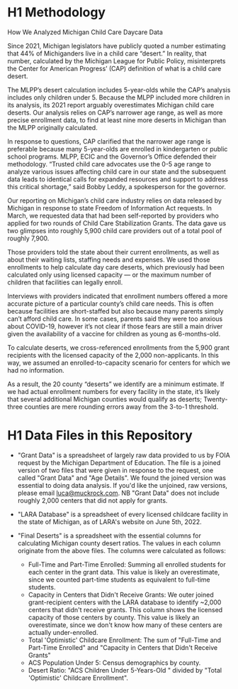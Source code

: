 # H1 Methodology

How We Analyzed Michigan Child Care Daycare Data

Since 2021, Michigan legislators have publicly quoted a number estimating that 44% of Michiganders live in a child care “desert.” In reality, that number, calculated by the Michigan League for Public Policy, misinterprets the Center for American Progress’ (CAP) definition of what is a child care desert. 

The MLPP’s desert calculation includes 5-year-olds while the CAP’s analysis includes only children under 5. Because the MLPP included more children in its analysis, its 2021 report arguably overestimates Michigan child care deserts. Our analysis relies on CAP’s narrower age range, as well as more precise enrollment data, to find at least nine more deserts in Michigan than the MLPP originally calculated. 

In response to questions, CAP clarified that the narrower age range is preferable because many 5-year-olds are enrolled in kindergarten or public school programs. MLPP, ECIC and the Governor’s Office defended their methodology. “Trusted child care advocates use the 0-5 age range to analyze various issues affecting child care in our state and the subsequent data leads to identical calls for expanded resources and support to address this critical shortage,” said Bobby Leddy, a spokesperson for the governor.

Our reporting on Michigan’s child care industry relies on data released by Michigan in response to state Freedom of Information Act requests. In March, we requested data that had been self-reported by providers who applied for two rounds of Child Care Stabilization Grants. The data gave us two glimpses into roughly 5,900 child care providers out of a total pool of roughly 7,900.

Those providers told the state about their current enrollments, as well as about their waiting lists, staffing needs and expenses. We used those enrollments to help calculate day care deserts, which previously had been calculated only using licensed capacity — or the maximum number of children that facilities can legally enroll. 

Interviews with providers indicated that enrollment numbers offered a more accurate picture of a particular county’s child care needs. This is often because facilities are short-staffed but also because many parents simply can’t afford child care. In some cases, parents said they were too anxious about COVID-19, however it’s not clear if those fears are still a main driver given the availability of a vaccine for children as young as 6-months-old.

To calculate deserts, we cross-referenced enrollments from the 5,900 grant recipients with the licensed capacity of the 2,000 non-applicants. In this way, we assumed an enrolled-to-capacity scenario for centers for which we had no information. 

As a result, the 20 county “deserts” we identify are a minimum estimate. If we had actual enrollment numbers for every facility in the state, it’s likely that several additional Michigan counties would qualify as deserts; Twenty-three counties are mere rounding errors away from the 3-to-1 threshold.

# H1 Data Files in this Repository

- "Grant Data" is a spreadsheet of largely raw data provided to us by FOIA request by the Michigan Department of Education. The file is a joined version of two files that were given in response to the request, one called "Grant Data" and "Age Details". We found the joined version was essential to doing data analysis. If you'd like the unjoined, raw versions, please email luca@muckrock.com. NB "Grant Data" does not include roughly 2,000 centers that did not apply for grants. 

- "LARA Database" is a spreadsheet of every licensed childcare facility in the state of Michigan, as of LARA's website on June 5th, 2022.

- "Final Deserts" is a spreadsheet with the essential columns for calculating Michigan county desert ratios. The values in each column originate from the above files. The columns were calculated as follows:

    - Full-Time and Part-Time Enrolled: Summing all enrolled students for each center in the grant data. This value is likely an overestimate, since we counted part-time students as equivalent to full-time students.
    - Capacity in Centers that Didn't Receive Grants: We outer joined grant-recipient centers with the LARA database to identify ~2,000 centers that didn't receive grants. This column shows the licensed capacity of those centers by county. This value is likely an overestimate, since we don't know how many of these centers are actually under-enrolled.
    - Total 'Optimistic' Childcare Enrollment: The sum of "Full-Time and Part-Time Enrolled" and "Capacity in Centers that Didn't Receive Grants"
    - ACS Population Under 5: Census demographics by county.
    - Desert Ratio: "ACS Children Under 5-Years-Old	" divided by "Total 'Optimistic' Childcare Enrollment".
